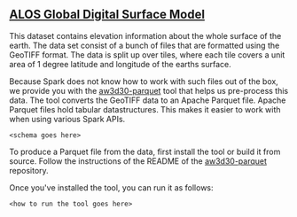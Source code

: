 ## [ALOS Global Digital Surface Model]

This dataset contains elevation information about the whole surface of the
earth. The data set consist of a bunch of files that are formatted using the
GeoTIFF format. The data is split up over tiles, where each tile covers a unit
area of 1 degree latitude and longitude of the earths surface.

Because Spark does not know how to work with such files out of the box, we
provide you with the [aw3d30-parquet] tool that helps us pre-process this data.
The tool converts the GeoTIFF data to an Apache Parquet file. Apache Parquet
files hold tabular datastructures. This makes it easier to work with when using
various Spark APIs.

```
<schema goes here>
```

To produce a Parquet file from the data, first install the tool or build it from
source. Follow the instructions of the README of the [aw3d30-parquet]
repository.

Once you've installed the tool, you can run it as follows:

```
<how to run the tool goes here>
```

[ALOS Global Digital Surface Model]: https://www.eorc.jaxa.jp/ALOS/en/aw3d30/index.htm

[aw3d30-parquet]: https://github.com/mbrobbel/aw3d30-parquet